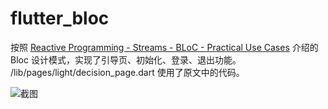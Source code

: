 # flutter_bloc

按照 [Reactive Programming - Streams - BLoC - Practical Use Cases](https://www.didierboelens.com/2018/12/reactive-programming---streams---bloc---practical-use-cases/) 介绍的 Bloc 设计模式，实现了引导页、初始化、登录、退出功能。
/lib/pages/light/decision_page.dart 使用了原文中的代码。

![截图](https://raw.githubusercontent.com/luoqiao6/flutter_bloc/flutter_bloc/screenshot/screenshot.gif)


